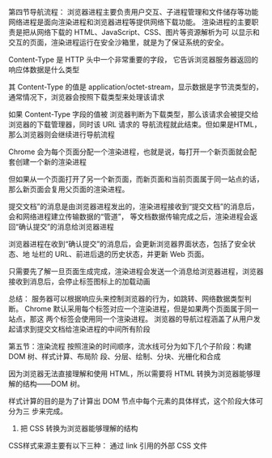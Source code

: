 

第四节导航流程：
   浏览器进程主要负责用户交互、子进程管理和文件储存等功能
   网络进程是面向渲染进程和浏览器进程等提供网络下载功能。
   渲染进程的主要职责是把从网络下载的 HTML、JavaScript、CSS、图片等资源解析为可
以显示和交互的页面，渲染进程运行在安全沙箱里，就是为了保证系统的安全。


Content-Type 是 HTTP 头中一个非常重要的字段， 它告诉浏览器服务器返回的响应体数据是什么类型

其 Content-Type 的值是 application/octet-stream，显示数据是字节流类型的，通常情况下，浏览器会按照下载类型来处理该请求

如果 Content-Type 字段的值被
浏览器判断为下载类型，那么该请求会被提交给浏览器的下载管理器，同时该 URL 请求的
导航流程就此结束。但如果是HTML，那么浏览器则会继续进行导航流程

Chrome 会为每个页面分配一个渲染进程，也就是说，每打开一个新页面就会配套创建一个新的渲染进程

但如果从一个页面打开了另一个新页面，而新页面和当前页面属于同一站点的话，那么新页面会复用父页面的渲染进程。


提交文档”的消息是由浏览器进程发出的，渲染进程接收到“提交文档”的消息后，会和网络进程建立传输数据的“管道”，
等文档数据传输完成之后，渲染进程会返回“确认提交”的消息给浏览器进程

浏览器进程在收到“确认提交”的消息后，会更新浏览器界面状态，包括了安全状态、地
址栏的 URL、前进后退的历史状态，并更新 Web 页面。

只需要先了解一旦页面生成完成，渲染进程会发送一个消息给浏览器进程，浏览器接收到消息后，会停止标签图标上的加载动画

总结：
服务器可以根据响应头来控制浏览器的行为，如跳转、网络数据类型判断。
Chrome 默认采用每个标签对应一个渲染进程，但是如果两个页面属于同一站点，那这
两个标签会使用同一个渲染进程。
浏览器的导航过程涵盖了从用户发起请求到提交文档给渲染进程的中间所有阶段



第五节：渲染流程
按照渲染的时间顺序，流水线可分为如下几个子阶段：构建 DOM 树、样式计算、布局阶
段、分层、绘制、分块、光栅化和合成

因为浏览器无法直接理解和使用 HTML，所以需要将
HTML 转换为浏览器能够理解的结构——DOM 树。

样式计算的目的是为了计算出 DOM 节点中每个元素的具体样式，这个阶段大体可分为三
步来完成。
1. 把 CSS 转换为浏览器能够理解的结构

CSS样式来源主要有以下三种：
通过 link 引用的外部 CSS 文件
<style>标记内的 CSS
元素的 style 属性内嵌的 CSS

和 HTML 文件一样，浏览器也是无法直接理解这些纯文本的 CSS 样式，所以当渲染引擎接
收到 CSS 文本时，会执行一个转换操作，将 CSS 文本转换为浏览器可以理解的结构——
styleSheets

渲染引擎会把获取到的CSS 文本全部转换为 styleSheets 结构中的数据，并且该结构同时具备了查询和修改功
能。

接下来就要对其进行属性值的标准化操作。

需要将所有值转换为渲染引擎容易理解的、标准化的计算值，这个过
程就是属性值标准化。例如：2em 被解析成了 32px，red 被解析成了 rgb(255,0,0)，bold 被解析成
了 700

接下来就需要计算 DOM 树中每个节点的样式属性，这就涉及到 CSS 的继承规则和层叠规则了

CSS 继承就是每个 DOM 节点都包含有父节点的样式

这里需要特别提下 UserAgent 样式，
它是浏览器提供的一组默认样式，如果你不提供任何样式，默认使用的就是 UserAgent
样式。

层叠是 CSS 的一个基本特征，它是一个定义了
如何合并来自多个源的属性值的算法。它在 CSS 处于核心地位，CSS 的全称“层叠样式
表”正是强调了这一点


样式计算阶段的目的是为了计算出 DOM 节点中每个元素的具体样式，在计算过程
中需要遵守 CSS 的继承和层叠两个规则。

这个阶段最终输出的内容是每个 DOM 节点的样式，并被保存在 ComputedStyle 的结构内


布局阶段：
现在，我们有 DOM 树和 DOM 树中元素的样式，但这还不足以显示页面，因为我们还不
知道 DOM 元素的几何位置信息。那么接下来就需要计算出 DOM 树中可见元素的几何位
置，我们把这个计算过程叫做布局

Chrome 在布局阶段需要完成两个任务：创建布局树和布局计算

你可能注意到了 DOM 树还含有很多不可见的元素，比如 head 标签，还有使用了
display:none 属性的元素。所以在显示之前，我们还要额外地构建一棵只包含可见元素布
局树。

遍历 DOM 树中的所有可见节点，并把这些节点加到布局中；

在执行布局操作的时候，会把布局运算的结果重新写回布局树中，所以布局树既是输入内容
也是输出内容

   
总结：
浏览器不能直接理解 HTML 数据，所以第一步需要将其转换为浏览器能够理解的 DOM
树结构；
生成 DOM 树后，还需要根据 CSS 样式表，来计算出 DOM 树所有节点的样式；
最后计算 DOM 元素的布局信息，使其都保存在布局树中。



第六节 渲染流程：

 我们介绍了渲染流水线中的DOM 生成、样式计算和布局三个阶段。


分层：

因为页面中有很多复杂的效果，如一些复杂的 3D 变换、页面滚动，或者使用 z-indexing
做 z 轴排序等，为了更加方便地实现这些效果，渲染引擎还需要为特定的节点生成专用的
图层，并生成一棵对应的图层树（LayerTree）。

浏览器的页面实际上被分成了很多图层，这些图层叠加后合成了最终的页面

并不是布局树的每个节点都包含一个图层，如果一个节点没有对应的层，那么
这个节点就从属于父节点的图层。如上图中的 span 标签没有专属图层，那么它们就从属于
它们的父节点图层。但不管怎样，最终每一个节点都会直接或者间接地从属于一个层。


那么需要满足什么条件，渲染引擎才会为特定的节点创建新的层呢？通常满足下面两点中任
意一点的元素就可以被提升为单独的一个图层
1、第一点，拥有层叠上下文属性的元素会被提升为单独的一层
2、第二点，需要剪裁（clip）的地方也会被创建为图层。（文字超出容器大小会产生剪裁，滚动条也会被处理为单独的图层）
所以说，元素有了层叠上下文的属性或者需要被剪裁，满足这任意一点，就会被提升成为单
独一层。


图层绘制

在完成图层树的构建之后，渲染引擎会对图层树中的每个图层进行绘制，那么接下来我们看
看渲染引擎是怎么实现图层绘制的？

渲染引擎实现图层的绘制与之类似，会把一个图层的绘制拆分成很多小的绘制指令，然后再
把这些指令按照顺序组成一个待绘制列表。通常一个简单的元素需要多个绘制指令来完成绘制。

所以在图层绘制阶段，输出的内容就是这些待绘制指令列表。


栅格化操作：
绘制列表只是用来记录绘制顺序和绘制指令的列表，而实际上绘制操作是由渲染引擎中的合
成线程来完成的。
当图层的绘制列表准备好之后，主线程会把该绘制列表提交（commit）给合
成线程

有些情况下，有的图层可以很大，比如有的页面你使用滚动条要滚动好久才能滚动到底
部，但是通过视口，用户只能看到页面的很小一部分，所以在这种情况下，要绘制出所有图
层内容的话，就会产生太大的开销，而且也没有必要。

基于这个原因，合成线程会将图层划分为图块（tile），这些图块的大小通常是 256x256
或者 512x512

合成线程会按照视口附近的图块来优先生成位图，实际生成位图的操作是由栅格化来执
行的。所谓栅格化，是指将图块转换为位图。而图块是栅格化执行的最小单位。渲染进程维
护了一个栅格化的线程池

所有的图块栅格化都是在线程池内执行的

通常，栅格化过程都会使用 GPU 来加速生成，使用 GPU 生成位图的过程叫快速栅格化，
或者 GPU 栅格化，生成的位图被保存在 GPU 内存中

渲染进程把生成图块的指令发送给 GPU，然后在 GPU 中执行生成图块
的位图，并保存在 GPU 的内存中


合成与显示：
一旦所有图块都被光栅化，合成线程就会生成一个绘制图块的命令——“DrawQuad”，
然后将该命令提交给浏览器进程。

浏览器进程里面有一个叫 viz 的组件，用来接收合成线程发过来的 DrawQuad 命令，然后
根据 DrawQuad 命令，将其页面内容绘制到内存中，最后再将内存显示在屏幕上

经过浏览器
就会显示出漂亮的页面了。

重排：例如改变元素的宽度、高度等，那么浏览器会触发重新布局，解析之后的一系列子阶段，这个过程就叫
重排。无疑，重排需要更新完整的渲染流水线，所以开销也是最大的。

重绘：如果修改了元素的背景颜色，那么布局阶段将不会被执行，因为并没有引
起几何位置的变换，所以就直接进入了绘制阶段，然后执行之后的一系列子阶段，这个过程
就叫重绘。相较于重排操作，重绘省去了布局和分层阶段，所以执行效率会比重排操作要高
一些。

合成：我们使用了 CSS 的 transform 来实现动画效果，这可以避开重排和重绘阶段，
直接在非主线程上执行合成动画操作。这样的效率是最高的，因为是在非主线程上合成，并
没有占用主线程的资源，另外也避开了布局和绘制两个子阶段，所以相对于重绘和重排，合
成能大大提升绘制效率


第七节 变量提升

所谓的变量提升，是指在 JavaScript代码执行过程中，代码执行过程中， JavaScript引擎把变量的声明部分引擎把变量的声明部分
和函数的声明部分提升到代码开头的和函数的声明部分提升到代码开头的 ““行为””。变量被提升后，会给变量设置默认值，这个。变量被提升后，会给变量设置默认值，这个
默认值就是我们熟悉的默认值undefined。

输入一段代码，经过编译后，会生成两部分内容：执行上下文（执行上下文（ Execution
context）） 和 可执行代码 

执行上下文是 JavaScript执行一段代码时的运行环境 ，比如调用一个函数，就会进入这个函
数的执行上下文，确定该函数在执行期间用到的诸如this、变量、对象以及函数等。


由于这行是经过var声明的，因此JavaScript引擎将在环境对象中创建一个名为
myname的属性，并使用undefined对其初始化；

JavaScript引擎发现了一个通过function定义的函数，所以它将函数定义存储到堆
(HEAP）中，并在环境对象中创建一个showName的属性，然后将该属性值指向堆中函数的
位置

这样就生成了变量环境对象。接下来JavaScript引擎会把声明以外的代码编译为字节码



第八节 调用栈
在上篇文章中，我们讲到了，当一段代码被执行时，JavaScript引擎先会对其进行编译，并创建
执行上下文。但是并没有明确说明到底什么样的代码才算符合规范。
那么接下来我们就来明确下，哪些情况下代码才算是“一段”代码，才会在执行之前就进行编译并
创建执行上下文。一般说来，有这么三种情况：
1. 当JavaScript执行全局代码的时候，会编译全局代码并创建全局执行上下文，而且在整个页
面的生存周期内，全局执行上下文只有一份

2. 当调用一个函数的时候，函数体内的代码会被编译，并创建函数执行上下文，一般情况下，
函数执行结束之后，创建的函数执行上下文会被销毁。

3. 当使用eval函数的时候，eval的代码也会被编译，并创建执行上下文。

你应该知道JavaScript中有很多函数，经常会出现在一个函数中调用另外一个函数的情况，调用栈就是用来管理函数调用关系的调用栈就是用来管理函数调用关系的
一种数据结构一种数据结构 。

当你执行一个函数时，javascript引擎检测到函数调用，会从变量环境从找到该函数的代码，然后编译形成该函数的执行上下文。

就这样，我们有了两个执行上下文，分别是全局的执行上下文和函数执行上下文

JavaScript引擎正是利用栈的这种结构来管理执行上下文的。在执行上下文创建好
后，JavaScript引擎会将执行上下文压入栈中，通常把这种用来管理执行上下文的栈称为执行上执行上
下文栈，又称调用栈 。

调用栈是 JavaScriptJavaScript引擎追踪函数执行的一个机制引擎追踪函数执行的一个机制 ，当一次有多个
函数被调用时，通过调用栈就能够追踪到哪个函数正在被执行以及各函数之间的调用关系。

在函数执行时会创建执行上下文，然后压入调用栈中。

console.trace()方法可以用来追踪函数的调用路径。

调用栈是有大小的调用栈是有大小的 ，当入栈的执行上下文超过一定数目，JavaScript引擎就会报
错，我们把这种错误叫做栈溢出栈溢出 。



第九节 块级作用域
作用域是指在程序中定义变量的区域，该位置决定了变量的生命周期。通俗地理解，作用
域就是变量与函数的可访问范围，即作用域控制着变量和函数的可见性和生命周期。


在ES6之前，ES的作用域只有两种：全局作用域和函数作用域。

全局作用域 中的对象在代码中的任何地方都能访问，其生命周期伴随着页面的生命周期。
函数作用域 就是在函数内部定义的变量或者函数，并且定义的变量或者函数只能在函数内部
被访问。函数执行结束之后，函数内部定义的变量会被销毁。

如果一种语言支持块级作用域，那么其代码块内部定义的变量在代码块外部是访问不
到的，并且等该代码块中的代码执行完成之后，代码块中定义的变量会被销毁


var 定义的for循环变量能在循环体外访问到也是由于变量提升导致的


函数内部通过var声明的变量，在编译阶段全都被存放到变量环境 里面了。
通过let声明的变量，在编译阶段会被存放到词法环境（Lexical Environment）） 中。

从图中可以看出，当进入函数的作用域块时，作用域块中通过let声明的变量，会被存放在词法环
境的一个单独的区域中，这个区域中的变量并不影响作用域块外面的变量，比如在作用域外面声
明了变量b，在该作用域块内部也声明了变量b，当执行到作用域内部时，它们都是独立的存
在。

在词法环境内部，维护了一个小型栈结构，栈底是函数最外层的变量，进入一个作用域块
后，就会把该作用域块内部的变量压到栈顶；当作用域执行完成之后，该作用域的信息就会从栈
顶弹出，这就是词法环境的结构，需要注意下，我这里所讲的变量是指通过let或者const声明的
变量。


再接下来，当执行到作用域块中的console.log(a)这行代码时，就需要在词法环境和变量环境中
查找变量a的值了，具体查找方式是：沿着词法环境的栈顶向下查询，如果在词法环境中的某个
块中查找到了，就直接返回给JavaScript引擎，如果没有查找到，那么继续在变量环境中查找


块级作用域就是通过词法环境
的栈结构来实现的，而变量提升是通过变量环境来实现，通过这两者的结合，JavaScript引擎也
就同时支持了变量提升和块级作用域了。

与变量提升不同，变量提升是在编译阶段完成的，而块级作用域是在代码执行阶段压入词法环境的栈里的。


第十节：作用域链与闭包

词法作用域就是指作用域是由代码中函数声明的位置来决定的，所以词法作用域是静态的作用域，通过它就
能够预测代码在执行过程中如何查找标识符。能够预测代码在执行过程中如何查找变量

其实在每个执行上下文的变量环境中，都包含了一个外部引用，用来指向外部的执行上下文，我们把这个外
部引用称为outerouter。
当一段代码使用了一个变量时，JavaScript引擎首先会在“当前的执行上下文”中查找该变量，
比如上面那段代码在查找myName变量时，如果在当前的变量环境中没有查找到，那么JavaScript引擎会继
续在outer所指向的执行上下文中查找。

词法作用域是代码阶段就决定好的，和函
数是怎么调用的没有关系数是怎么调用的没有关系。



在JavaScript中，根据词法作用域的规则，内部函数
总是可以访问其外部函数中声明的变量，当通过调用一个外部函数返回一个内部函数后，即使该外部函数已
经执行结束了，但是内部函数引用外部函数的变量依然保存在内存中，我们就把这些变量的集合称为闭包。
比如外部函数是foo，那么这些变量的集合就称为foo函数的闭包比如外部函数是foo，那么这些变量的集合就称为foo函数的闭包。
无论在哪里调用了setName和getName方法，它们都会背着这个foo函数的专属背包。


闭包的回收：
如果引用闭包的函数是一个全局变量，那么闭包会一直存在直到⻚面关闭；但如果这个闭包以后不再
使用的话，就会造成内存泄漏

如果引用闭包的函数是个局部变量，等函数销毁后，在下次JavaScript引擎执行垃圾回收时，判断闭包这块
内容如果已经不再被使用了，那么JavaScript引擎的垃圾回收器就会回收这块内存

所以在使用闭包的时候，你要尽量注意一个原则：如果该闭包会一直使用，那么它可以作为全局变量而存但如果使用频率不高，而且占用内存又比较大的话，那就尽量让它成为一个局部变量



第十四节 编译器和解释器

编译型语言在程序执行之前，需要经过编译器的编译过程，并且编译之后会直接保留机器能读懂的二进制文件，这样每次运行程序时，都可以直接运行该二进制文件，而不需要再次重新编译了件

而由解释型语言编写的程序，在每次运行时都需要通过解释器对程序进行动态解释和执行

Babel的工作原理就是先将ES6源码转换为AST，然后再将ES6语法的AST
转换为ES5语法的AST，最后利用ES5的AST生成JavaScript源代码。


生成AST需要经过两个阶段：
1、第一阶段是分词（tokenize），又称为词法分析
2、第二阶段是解析（parse），又称为语法分析

有了AST后，那接下来V8就会生成该段代码的执行上下文

有了AST和执行上下文后，那接下来的第二步，解释器Ignition就登场了，它会根据AST生成字节码，并解释执行字节码。

字节码就是介于AST和机器码之间的一种代码。但是与特定类型的机器码无关，字节码需要通过解释器将其转换为机器码后才能执行

如果有一段第一次执行的字节码，解释器Ignition会逐条解释执行。在执行字节码的过程中，如果发现有热点代码（HotSpot），比如一段代码被重复执行多次，这种就称为热点代码，那么后台的编译器TurboFan就会把该段热点的字节码编译为高效的机器码，然后当再次执行这段被优化的代码时，只需要执行编译后的机器码就可以了，这样就大大提升了代码的执行效率


字节码配合解释器和编译器是最近一段时间很火的技术，比如Java和Python的虚拟机也都是基于这种技术实现的，我们把这种技术称为即时编译（JIT）

具体到V8，就是指解释器Ignition在解释执行字节码
的同时，收集代码信息，当它发现某一部分代码变热了之后，TurboFan编译器便闪亮登场，把热点的字节码转换为机器码，并把转换后的机器码保存起来，以备下次使用


第十五节 消息队列和事件循环
要想在线程运行过程中，能接收并执行新的任务，就需要采用事件循环机制

消息队列中的任务类型：
如输入事件（鼠标滚动、点击、移动）、微任务、文件读写、WebSocket、JavaScript定时器等等。
除此之外，消息队列中还包含了很多与⻚面相关的事件，如JavaScript执行、解析DOM、样式计算、布局计算、CSS动画等。

当⻚面主线程执行完成之后，又该如何保证⻚面主线程能够安全退出呢？Chrome是这样解决的，确定要退出当前⻚面时，⻚面主线程会设置一个退出标志的变量，在每次执行完一个任务时，判断是否有设置退出标志。

通常我们把消息队列中的任务称为宏任务宏任务，每个宏任务中都包含了一个微任务队列微任务队列，在执行宏任务的过程中，如果DOM有变化，那么就会将该变化添加到微任务列表中，这样就不会影响到宏任务的继续执行，因此也就解决了执行效率的问题。


第十六节：WebAPI setTimeout的实现

我们知道渲染进程中所有运行在主线程上的任务都需要先添加到消息队列，然后事件循环系统再按照顺序执行消息队列中的任务。下面我们来看看那些典型的事件：
1.当接收到HTML文档数据，渲染引擎就会将“解析DOM”事件添加到消息队列中，
2.当用戶改变了Web⻚面的窗口大小，渲染引擎就会将“重新布局”的事件添加到消息队列中。
3.当触发了JavaScript引擎垃圾回收机制，渲染引擎会将“垃圾回收”任务添加到消息队列中。
4.同样，如果要执行一段异步JavaScript代码，也是需要将执行任务添加到消息队列中。


在Chrome中除了正常使用的消息队列之外，还有另外一个消息队列，这个队列中维护了需要延迟执行的任务列表，包括了定时器和Chromium内部一些需要延迟执行的任务。所以当通过JavaScript创建一个定时器时，渲染进程会将该定时器的回调任务添加到延迟队列中


设置一个定时器，JavaScript引擎会返回一个定时器的ID。那通常情况下，当一个定时器的任务还没有被执行的时候，也是可以取消的，具体方法是调用clearTimeout函数，并传入需要取消的定时器的ID。

使用setTimeout的一些注意事项:
1.如果当前任务执行时间过久，会影延迟到期定时器任务的执行
2.如果setTimeout存在嵌套调用，那么系统会设置最短时间间隔为4毫秒
在Chrome中，定时器被嵌套调用5次以上，系统会判断该函数方法被阻塞了，如果定时器的调用时间间隔小于4毫秒，那么浏览器会将每次调用的时间间隔设置为4毫秒

3.未激活的⻚面，setTimeout执行最小间隔是1000毫秒,未激活的⻚面，setTimeout执行最小间隔是1000毫秒


4.Chrome、Safari、Firefox都是以32个bit来存储延时值的，32bit最大只能存放的数字是2147483647毫秒，这就意味着，如果setTimeout设置的延迟值大于2147483647毫秒（大约24.8天）时就会溢出，这导致定时器会被立即执行

5.使用setTimeout设置的回调函数中的this不符合直觉,如果被setTimeout推迟执行的回调函数是某个对象的方法，那么该方法中的this关键字将指向全局环境，而不是定义时所在的那个对象


总结：
1、首先，为了支持定时器的实现，浏览器增加了延时队列。
2、其次，由于消息队列排队和一些系统级别的限制，通过setTimeout设置的回调任务并非总是可以实时地被执行，这样就不能满足一些实时性要求较高的需求了。

由于使用setTimeout设置的回调
任务实时性并不是太好，所以很多场景并不适合使用setTimeout。比如你要使用JavaScript来实现动画效果，函数requestAnimationFrame就是个很好的选择。



第十七节 webApi XmlHttpRequest的实现


XmlHttpRequest的请求流程：
1.创建XMLHttpRequest对象
2.为xhr对象注册回调函数
  XMLHttpRequest的回调函数主要有下面几种：
  ontimeout，用来监控超时请求，如果后台请求超时了，该函数会被调用；
  onerror，用来监控出错信息，如果后台请求出错了，该函数会被调用；
  onreadystatechange，用来监控后台请求过程中的状态，比如可以监控到HTTP头加载完成的消息、HTTP响应体消息以及数据加载完成的消息等。
3.配置基础的请求信息
   注册好回调事件之后，接下来就需要配置基础的请求信息了，首先要通过open接口配置一些基础的请求信息，包括请求的地址、请求方法（是get还是post）和请求方式（同步还是异步请求）
   然后通过xhr内部属性类配置一些其他可选的请求信息，你可以参考文中示例代码，我们通过xhr.timeout= 3000来配置超时时间，也就是说如果请求超过3000毫秒还没有响应，那么这次请求就被判断为失败了。
   我们还可以通过xhr.responseType = "text"来配置服务器返回的格式，将服务器返回的数据自动转换为自己想要的格式，如果将responseType的值设置为json，那么系统会自动将服务器返回的数据转换为JavaScript对象格式
   其他格式如：document 返回一个DOM对象，blob 返回包含二进制数据的Blob对象，arraybuffer 返回包含二进制数据的ArrayBuffer对象等
4.发送请求
   渲染进程会将请求发送给网络进程，然后网络进程负责资源的下载，等网络进程接收到数据之后，就会利用IPC来通知渲染进程；渲染进程接收到消息之后，会将xhr的回调函数封装成任务并添加到消息队列中，等主线程循环系统执行到该任务的时候，就会根据相关的状态来调用对应的回调函数。
    如果网络请求出错了，就会执行xhr.onerror；
    如果超时了，就会执行xhr.ontimeout；
    如果是正常的数据接收，就会执行onreadystatechange来反馈相应的状态。

  安全问题：
  1、跨域问题，（域名，端口，协议三者其中有一个不同就好引起跨域）
  2、HTTPS混合内容问题，如果页面是HTTPS协议的，那么页面中加载的HTTP资源，浏览器会阻止其加载。
 
 对比上一篇文章，setTimeout是直接将延迟任务添加到延迟队列中，XMLHttpRequest发起请求，是由浏览器的其他进程或者线程去执行，然后再将执行结果利用IPC的方式通知渲染进程，之后渲染进程再将对应的消息添加到消息队列中。如果你搞懂了setTimeout和XMLHttpRequest的工作机制后，再来理解其他WebAPI就会轻松很多了，因为大部分WebAPI的工作逻辑都是类似的。



 第十九节 使用Promise

1、Promise实现了回调函数的延时绑定：

//模拟Promise实现
function Bromise(executor) {
var onResolve_ = null
var onReject_ = null
//模拟实现resolve和then，暂不支持rejcet
this.then = function (onResolve, onReject) {
onResolve_ = onResolve
};
function resolve(value) {
//setTimeout(()=>{
onResolve_(value)
// },0)
}
executor(resolve, null);
}


第二十节 async和await

1、async函数返回一个Promise对象，可以使用then方法添加回调函数。当函数执行的时候，一旦遇到await就会先返回，等到触发的异步操作完成，再接着执行函数体内后面的语句。

2、支持try/catch来捕获异常


生成器vs 协程

生成器函数是一个带星号函数，而且是可以暂停执行和恢复执行的

1.在生成器函数内部执行一段代码，如果遇到yield关键字，那么JavaScript引擎将返回关键字后面的内容
给外部，并暂停该函数的执行。
2.外部函数可以通过next方法恢复函数的执行。

协程是一种比线程更加轻量级的存在协程是一种比线程更加轻量级的存在。你可以
把协程看成是跑在线程上的任务，一个线程上可以存在多个协程，但是在线程上同时只能执行一个协程

如果从A协程启动B协程，我们就把A协程称为B协程的父协程

正如一个进程可以拥有多个线程一样，一个线程也可以拥有多个协程。最重要的是，协程不是被操作系统内
核所管理，而完全是由程序所控制（也就是在用戶态执行）。这样带来的好处就是性能得到了很大的提升，
不会像线程切换那样消耗资源


创建协程之后不会立刻执行协程中的代码，而是需要等父协程调用next方法后，才会执行协程中的代码。
协程中的代码执行到yield关键字时，会暂停当前协程的执行，并将yield后面的内容返回给父协程。父协程收到子协程的返回值后，可以再次调用子协程的next方法来恢复子协程的执行。

协程的执行顺序如下：
1.创建协程，此时协程处于挂起状态。
2.父协程调用子协程的next方法，此时子协程开始执行。
3.子协程执行到yield关键字时，暂停执行，并将yield后面的内容返回给父协程。


async是一个通过异步执行异步执行并隐式返回Promise隐式返回Promise作为结果的函数。

await 会创建一个 Promise，这个 Promise 的状态取决于 await 后的表达式，并且将这个Promise返回给父协程，父协程会把这个Promise的回调函数添加到微任务队列中（new Promise((resolved,rejected)=>resolved(100)),Promise对象的参数函数），然后父协程会继续执行后面的代码。到从微任务队列中取出该任务，然后将返回值（100）返回给await中的子协程，子协程继续执行。


Promise的编程模型依然充斥着大量的then方法，虽然解决了回调地狱的问题，但是在语义方面依然存在缺
陷，代码中充斥着大量的then函数，这就是async/await出现的原因。
使用async/await可以实现用同步代码的⻛格来编写异步代码，这是因为async/await的基础技术使用了生成
器和Promise，生成器是协程的实现，利用生成器能实现生成器函数的暂停和恢复。
另外，V8引擎还为async/await做了大量的语法层面包装，所以了解隐藏在背后的代码有助于加深你对
async/await的理解。
async/await无疑是异步编程领域非常大的一个革新，也是未来的一个主流的编程⻛格。其实，除了
JavaScript，Python、Dart、C#等语言也都引入了async/await，使用它不仅能让代码更加整洁美观，而且
还能确保该函数始终都能返回Promise。



分析这段代码的执行过程：
async function foo() {
console.log('foo')
}
async function bar() {
console.log('bar start')
await foo()
console.log('bar end')
}
console.log('script start')
setTimeout(function () {
console.log('setTimeout')
}, 0)
bar();
new Promise(function (resolve) {
console.log('promise executor')
resolve();
}).then(function () {
console.log('promise then')
})
console.log('script end')

正确步骤：
1.首先在主协程中初始化异步函数foo和bar，碰到console.log打印script start；
2.解析到setTimeout，初始化一个Timer，创建一个新的task
3.执行bar函数，将控制权交给协程，输出bar start，碰到await，执行foo，输出foo，创建一个Promise
返回给主协程
4.将返回的promise添加到微任务队列，向下执行new Promise，输出promise executor，返回resolve
添加到微任务队列
5.输出script end
6.当前task结束之前检查微任务队列，执行第一个微任务，将控制器交给协程输出bar end
7.执行第二个微任务输出promise then
8.当前任务执行完毕进入下一个任务，输出setTimeout


第22节 DOM树 JavaScript是如何影响DOM构建的

从网络传给渲染引擎的HTML文件字节流是无法直接被渲染引擎理解的，所以要将其转化为渲染引擎能够理
解的内部结构，这个结构就是DOM。DOM提供了对HTML文档结构化的表述。

DOM有三个层面的作用：
1、从⻚面的视⻆来看，DOM是生成⻚面的基础数据结构
2、从JavaScript脚本视⻆来看，DOM提供给JavaScript脚本操作的接口，通过这套接口，JavaScript可以对
DOM结构进行访问，从而改变文档的结构、样式和内容。（JS的接口）
3、从安全视⻆来看，DOM是一道安全防护线，一些不安全的内容在DOM解析阶段就被拒之⻔外了


DOM树怎么生成

1、在渲染引擎内部，有一个叫HTML解析器（HTMLParser）HTML解析器（HTMLParser）的模块，它的职责就是负责将HTML字节流转换
为DOM结构


HTML解析器是等整个HTML解析器是等整个HTML文档加载完成之后开始解析的，还是随着HTML文档边加载边解析的？
答：HTML解析器并不是等整个文档加载完成之后再解析的，而是网络进程加载了多少数网络进程加载了多少数
据，HTML解析器便解析多少数据



详细流程：
网络进程接收到响应头之后，会根据请求头中的content-type字段来判断文件的
类型，比如content-type的值是“text/html”，那么浏览器就会判断这是一个HTML类型的文件，然后为该
请求选择或者创建一个渲染进程。渲染进程准备好之后，网络进程和渲染进程之间会建立一个共享数据的管道，网络进程接收到数据后就往这个管道里面放，而渲染进程则从管道的另外一端不断地读取数据，并同时将读取的数据“喂”给HTML解析器。你可以把这个管道想象成一个“水管”，网络进程接收到的字节流像
水一样倒进这个“水管”，而“水管”的另外一端是渲染进程的HTML解析器，它会动态接收字节流，并将其解析为DOM。



转换DOM的三个阶段：
第一个阶段，通过分词器将字节流转换为Token。
第二个和第三个阶段是同步进行的，需要将Token解析为DOM节点，并将DOM节点添加到DOM
树中


如果解析html代码过程中遇到了script标签，渲染引擎会暂停DOM的解析，要先下载这段JavaScript代码，因为
JavaScript文件的下载过程会阻塞DOM解析，而通常下载又是非常耗时的，会受到网络环境、JavaScript
文件大小等因素的影响。

不过Chrome浏览器做了很多优化，其中一个主要的优化是预解析操作预解析操作。当渲染引擎收到字节流之后，会开
启一个预解析线程，用来分析HTML文件中包含的JavaScript、CSS等相关文件，解析到相关文件之后，预
解析线程会提前下载这些文件。

如果script标签中的代码有设置css样式，那么需要等外部的css文件加载完毕，并且生成CSSOM之后，才能执
行JavaScript代码，因为JavaScript代码可能会去修改CSSOM。

而JavaScript引擎在解析JavaScript之前，是不知道JavaScript是否操纵了CSSOM的，所以渲染引擎在遇到
JavaScript脚本时，不管该脚本是否操纵了CSSOM，都会执行CSS文件下载，解析操作，再执行JavaScript
脚本。

使用async标志的脚本文件一旦加载完成，会立即执行；而使用了defer标记的脚本文件，需要等到DOMContentLoaded事件之前执行


第23节 CSS如何影响首次加载时的白屏时间


1、浏览器进程通过网络进程请求html文档开始，到渲染进程开始接受到html数据流时，这中间的过程，渲染进程处于空闲状态。
2、当渲染进程接收HTML文件字节流时，会先开启一个预解析线程预解析线程，如果遇到JavaScript文件或者CSS文件，那么预解析线程会提前下载这些数据。对于上面的代码，预解析线程会解析出来一个外部的theme.css文件，并发起theme.css的下载。这里也有一个空闲时间需要你注意一下，就是在DOM构建结束之后、theme.css文件还未下载完成的这段时间内，渲染流水线无事可做，因为下一步是合成布局树，而合成布局树需要CSSOM和DOM，所以这里需要等待CSS加载结束并解析成CSSOM


那渲染流水线为什么需要CSSOM呢？
第一个是提供给JavaScript操作样式表的能力
第二个是为布局树的合成提供基础的样式信息的能力


过在解析DOM的过程中，如果遇到了JavaScript脚本，那么需要先暂停DOM解析去执行JavaScript，因为
JavaScript有可能会修改当前状态下的DOM。


从发起URL请求开始，到首次显示⻚面的内容，在视觉上经历的三个阶段:
第一个阶段，等请求发出去之后，到提交数据阶段，这时⻚面展示出来的还是之前⻚面的内容。
第二个阶段， 提交数据之后，渲染进程会创建一个空白页面，我们通常把这段时间称为解析白屏，并等待CSS文件和javascript文件加载完成，生成CSSOM和DOM,然后合成布局树，最后还要经过一系列的步骤准备首次渲染。
第三个阶段，等首次渲染完成之后，就开始进入完整⻚面的生成阶段了，然后⻚面会一点点被绘制出来

针对第二阶段产生的白屏时间有以下优化策略：
 1、通过内联JavaScript、内联CSS来移除这两种类型的文件下载，这样获取到HTML文件之后就可以直接开
始渲染流程了。
 2、但并不是所有的场合都适合内联，那么还可以尽量减少文件大小，比如通过webpack等工具移除一些不
必要的注释，并压缩JavaScript文件
 3、还可以将一些不需要在解析HTML阶段使用的JavaScript标记上sync或者defer。
 4、对于大的CSS文件，可以通过媒体查询属性，将其拆分为多个不同用途的CSS文件，这样只有在特定的场
景下才会加载特定的CSS文件。


今天留给你的思考题是：当你横屏方向拿着一个手机时，打开一个⻚面，观察下面几种资源的加载方式，你
认为哪几种会阻塞⻚面渲染？为什么？
1:<script src="foo.js" type="text/javascript"></script>
2:<script defer src="foo.js" type="text/javascript"></script>
3:<script sync src="foo.js" type="text/javascript"></script>
4:<link rel="stylesheet" type="text/css" href="foo.css" />
5:<link rel="stylesheet" type="text/css" href="foo.css" media="screen"/>
6:<link rel="stylesheet" type="text/css" href="foo.css" media="print" />
7:<link rel="stylesheet" type="text/css" href="foo.css" media="orientation:landscape" />
8:<link rel="stylesheet" type="text/css" href="foo.css" media="orientation:portrait" />


第24节 分层和合成机制

显示器是如何显示图像的？
答：每个显示器都有固定的刷新频率，通常是60HZ，也就是每秒更新60张图片，更新的图片都来自于显卡中一
个叫前缓冲区前缓冲区的地方，显示器所做的任务很简单，就是每秒固定读取60次前缓冲区中的图像，并将读取的图
像显示到显示器上。

那么这里显卡做什么呢？
显卡的职责就是合成新的图像，并将图像保存到后缓冲区后缓冲区中，一旦显卡把合成的图像写到后缓冲区，系统就
会让后缓冲区和前缓冲区互换，这样就能保证显示器能读取到最新显卡合成的图像。通常情况下，显卡的更
新频率和显示器的刷新频率是一致的。但有时候，在一些复杂的场景中，显卡处理一张图片的速度会变慢，
这样就会造成视觉上的卡顿。

当你通过滚动条滚动⻚面，或者通过手势缩放⻚面时，屏幕上就会产生动画的效果。之所以你能感觉到有动
画的效果，是因为在滚动或者缩放操作时，渲染引擎会通过渲染流水线生成新的图片，并发送到显卡的后缓
冲区

大多数设备屏幕的更新频率是60次/秒，这也就意味着正常情况下要实现流畅的动画效果，渲染引擎需要每
秒更新60张图片到显卡的后缓冲区。
我们把渲染流水线生成的每一副图片称为一帧，把渲染流水线每秒更新了多少帧称为帧率，比如滚动过程中
1秒更新了60帧，那么帧率就是60Hz（或者60FPS）

分层和合成机制：要解决卡顿问题，就要解决每帧生成时间过久的问题。

关于其中任意一帧
的生成方式，有重排、重绘重排、重绘和合成合成三种方式。

这三种方式的渲染路径是不同的，通常渲染路径越⻓，生成图像花费的时间就越多通常渲染路径越⻓，生成图像花费的时间就越多。比如重排，它需要重新
根据CSSOM和DOM来计算布局树，这样生成一幅图片时，会让整个渲染流水线的每个阶段都执行一遍，如
果布局复杂的话，就很难保证渲染的效率了。而重绘重绘因为没有了重新布局的阶段，操作效率稍微高点，但是
依然需要重新计算绘制信息，并触发绘制操作之后的一系列操作。



如果涉及到一些可以使用合成线程来处理CSS特效或者动画的情况，就尽量使用will-change来提前
告诉渲染引擎，让它为该元素准备独立的层。但是凡事都有两面性，每当渲染引擎为一个元素准备一个独立
层的时候，它占用的内存也会大大增加，因为从层树开始，后续每个阶段都会多一个层结构，这些都需要额
外的内存，所以你需要恰当地使用will-change

相较于重排和重绘，合成操作的路径就显得非常短了，并不需要触发布局和绘制两个阶段，如果采用了
GPU，那么合成的效率会非常高。


通常⻚面的组成是非常复杂的，有的⻚面里要实现一些复杂的动画效果，比如点击菜单时弹出菜单的动画特
效，滚动鼠标滚轮时⻚面滚动的动画效果，当然还有一些炫酷的3D动画特效。如果没有采用分层机制，从
布局树直接生成目标图片的话，那么每次⻚面有很小的变化时，都会触发重排或者重绘机制，这种“牵一发
而动全身”的绘制策略会严重影响⻚面的渲染效率。


为了提升每帧的渲染效率，Chrome引入了分层和合成的机制。那该怎么来理解分层和合成机制呢？

你可以把一张网⻚想象成是由很多个图片叠加在一起的，每个图片就对应一个图层，Chrome合成器最终将
这些图层合成了用于显示⻚面的图片。如果你熟悉PhotoShop的话，就能很好地理解这个过程了，
PhotoShop中一个项目是由很多图层构成的，每个图层都可以是一张单独图片，可以设置透明度、边框阴
影，可以旋转或者设置图层的上下位置，将这些图层叠加在一起后，就能呈现出最终的图片了。


这个过程中，将素材分解为多个图层的操作就称为分层，最后将这些图层合并到一起的操作就称为合成。
所以，分层和合成通常是一起使用的

考虑到一个⻚面被划分为两个层，当进行到下一帧的渲染时，上面的一帧可能需要实现某些变换，如平移、
旋转、缩放、阴影或者Alpha渐变，这时候合成器只需要将两个层进行相应的变化操作就可以了，显卡处理
这些操作驾轻就熟，所以这个合成过程时间非常短。

理解了为什么要引入合成和分层机制，下面我们再来看看Chrome是怎么实现分层和合成机制的。


在Chrome的渲染流水线中，分层体现在生成布局树之后分层体现在生成布局树之后，渲染引擎会根据布局树的特点将其转换为层树
（Layer Tree），层树是渲染流水线后续流程的基础结构

层树中每一个节点都对应一个图层，下一个绘制阶段就依赖层树中的节点

绘制阶段其实并不是绘制成图片，而是将绘制指令组合成一个列表，光栅化操作的输入就是绘制指令列表，光栅化的是最终生成图片的步骤。

有了绘制列表之后，就需要进入光栅化阶段了，光栅化就是按照绘制列表中的指令生成图片。每一个图层都
对应一张图片，合成线程有了这些图片之后，会将这些图片合成为“一张”图片，并最终将生成的图片发送
到后缓冲区。这就是一个大致的分层、合成流程

需要重点关注的是，合成操作是在合成线程上完成的，这也就意味着在执行合成操作时，是不会影响到主线
程执行的程执行的


如果说分层是从宏观上提升了渲染效率，那么分块则是从微观层面提升了渲染效率

合成线程会将每个图层分割为大小固定的图块，然后优先绘制靠近视口的图块，这样就可以大大加速
⻚面的显示速度。

利用分层技术优化页面显示效率：
will-change属性,会将元素标记为“即将变化”，这样渲染引擎会将该元素单独生成一个图层，这些变换发生时，渲染引擎会通过合成线程直接去处理变换
没有涉及到主线程所有会提高渲染效率



第25节 如何系统的优化页面
⻚面有三个阶段：加载阶段、交互阶段和关闭阶段

1、加载阶段，是指从发出请求到渲染出完整⻚面的过程，影响到这个阶段的主要因素有网络和JavaScript脚本。
2、交互阶段，主要是从⻚面加载完成到用戶交互的整合过程，影响到这个阶段的主要因素是JavaScript脚本。
3、关闭阶段，主要是用戶发出关闭指令后⻚面所做的一些清理操作

总的优化原则就
是减少关键资源个数，降低关键资源大小，降低关键资源的RTT次数。


⻚面加载完成之后的交互阶段以及应该如何去优化


强制同步布局，是指JavaScript强制将计算样式和布局操作提前到当前的任务中



第26节 虚拟DOM ,虚拟DOM和实际DOM有何不同
 
 1、一次DOM添加操作会触发样式计算、布局、绘制、栅格化、合成等过程被称为重排，牵一发而动全身，另外，对于DOM的不当操作还有可能引发强制同步布局和布局抖动的问题，这些操作都会大大降低渲染效率。

 减少JavaScript对DOM的操作，这时候虚拟DOM就上场了。


 虚拟DOM到底要解决哪些事情：
 1、⻚面改变的内容应用到虚拟DOM上，而不是直接应用到DOM上
 2、变化被应用到虚拟DOM上时，虚拟DOM并不急着去渲染⻚面，而仅仅是调整虚拟DOM的内部状态，这样
操作虚拟DOM的代价就变得非常轻了。
3、在虚拟DOM收集到足够的改变时，再把这些变化一次性应用到真实的DOM上。


React虚拟DOM执行流程：
   创建阶段：首先依据JSX和基础数据创建出来虚拟DOM，它反映了真实的DOM树的结构。然后由虚拟
             DOM树创建出真实DOM树，真实的DOM树生成完后，再触发渲染流水线往屏幕输出⻚面。
   更新阶段：如果数据发生了改变，那么就需要根据新的数据创建一个新的虚拟DOM树；然后React比较两
            个树，找出变化的地方，并把变化的地方一次性更新到真实的DOM树上；最后渲染引擎更新渲染流水线，并生成新的⻚面。



第27节 渐进式网页应用(PWA) 

   所以我给PWA的定义就是：它是一套理念，渐进式增强Web的优势，并通过技术手段渐进式缩短和本地应用或者小程序的距离


   Web应用VS本地应用
     那相对于本地应用，Web⻚面到底缺少了什么？
     1、首先，Web应用缺少离线使用能力，在离线或者在弱网环境下基本上是无法使用的。而用戶需要的是沉浸式的体验，在离线或者弱网环境下能够流畅地使用是用戶对一个应用的基本要求。
     2、Web应用还缺少了消息推送的能力，因为作为一个App厂商，需要有将消息送达到应用的能力
     3、Web应用缺少一级入口，也就是将Web应用安装到桌面，在需要的时候直接从桌面打开Web应用，而不是每次都需要通过浏览器来打开。

针对以上Web缺陷，PWA提出了两种解决方案：通过引入Service Worker来试着解决离线存储和消息推送
的问题，通过引入manifest.json来解决一级入口的问题的问题。

什么是Service Worker?
    它的主要思想是在⻚面和网络之间增加在⻚面和网络之间增加一个拦截器，用来缓存和拦截请求。
    在没有安装Service Worker之前，WebApp都是直接通过网络模块来请求资源的。安装了Service Worker模块之后，WebApp请求资源时，会先通过Service Worker，让它判断是返回Service Worker缓存的资源还是重新去网络请求资源。一切的控制权都交由Service Worker来处理。

    现在我们知道Service Worker的主要功能就是拦截请求和缓存资源
    “让其运行在主线程之外”就是Service Worker来自Web Worker的一个核心思想，Service Worker需要在Web Worker的基础之上加上储存功能

    由于Service Worker还需要会为多个⻚面提供服务，所以还不能把Service Worker和单个⻚面绑定不能把Service Worker和单个⻚面绑定起来。在目前的Chrome架构中，Service Worker是运行在浏览器进程中的，因为浏览器进程生命周期是最⻓的，所以在浏览器的生命周期内，能够为所有的⻚面提供服务。

    消息推送也是基于Service Worker来实现的.因为消息推送时，浏览器⻚面也许并没有启动，这时就需要Service Worker来接收服务器推送的消息，并将消息通过一定方式展示给用戶。


第28节 WebComponent 

   组件化的含义：对内高内对内高内聚，对外低耦合聚，对外低耦合。对内各个元素彼此紧密结合、相互依赖，对外和其他组件的联系最少且接口简单。


   WebComponent给出了解决思路，它提供了对局部视图封装能力，可以让DOM、CSSOM和JavaScript运行
   在局部环境中，这样就使得局部的CSS和DOM不会影响到全局



   要使用WebComponent，通常要实现下面三个步骤：

     1、首先，使用template属性来创建模板，用DOM可以查找到模板的内容，但是模板元素是不会被渲染到⻚
        面上的，也就是说DOM树中的template节点不会出现在布局树中，所以我们可以使用template来自定义一些基础的元素结构，这些基础的元素结构是可以被重复使用的。一般模板定义好之后，我们还需要在模板的内部定义样式信息。

      2、其次，我们需要创建一个GeekBang的类。
          1.查找模板内容；
          2.创建影子DOM；
          3.再将模版添加到影子DOM上
          影子DOM的作用是将模板中的内容与全局DOM和CSS进行隔离，这样我们就可以实现元素和样式的私有化了。可以把影子DOM看成是一个作用域，其内部的样式和元素是不会影响到全局的样式和元素的，而在全局环境下，要访问影子DOM内部的样式或者元素也是需要通过约定好的接口的。
     在创建好封装影子DOM的类之后，我们就可以使用customElements.define来自定义元素了
     最后，就很简单了，可以像正常使用HTML元素一样使用该元素，如上述代码中的<geek-bang></geek-
bang>。

   流程总结：
   1.创建template标签，把样式,HTML结果，和Script脚本作为template的内容。
   2.创建自定义类，extends HTMLElement ， 实现构造函数，
   3.获取template标签中的内容， 通过dom元素的content属性获取
   4.创建影子DOM , 调用this.attachShadow传入一个{mode:'open'}的对象
   5.将模版添加到影子DOM上 ,返回的影子DOM对象  shadowDOM.appendChild(content.cloneNode(true))
   6.创建自定义标签，customElements.define(),传入自定义的标签名，和自定义的类


   影子DOM可以隔离CSS和DOM，不过需要注意一点，影子DOM的JavaScript脚本是不会被隔离的，比
   如在影子DOM定义的JavaScript函数依然可以被外部访问。

  影子DOM的作用：
  1.影子DOM中的元素对于整个网⻚是不可⻅的；
  2.影子DOM的CSS不会影响到整个网⻚的CSSOM，影子DOM内部的CSS只对内部的元素起作用。

第29节 HTTP性能优化
    HTTP/0.9  只能传输简单的HTML文件，没有请求头和响应头
    HTTP/1.0  支持多种类型文件下载 引入请求头和响应头，引入状态码，和Cache机制，用户代理请求头


   那HTTP/1.0是怎么通过请求头和响应头来支持多种不同类型的数据呢？

   发起请求时候会通过HTTP请求头告诉服务器它期待服务器返回什么类型的文件、采取什么形式的压缩、提供什么语言的文件以及文件的具体编码。最终发送出来的请求头内容如下：
   accept: text/html
   accept-encoding: gzip, deflate, br
   accept-Charset: ISO-8859-1,utf-8
   accept-language: zh-CN,zh


   浏览器告诉服务器期望的数据压缩方式，如果服务器不支持浏览器提供的压缩方式，则返回content-encoding响应头，浏览器则需要根据服务器返回的压缩方式处理数据


HTTP/1.1在HTTP/1.0的基础上进行改进：
  1、改进持久连接，对于一个页面有很多资源要下载，就会频繁的创建链接和断开链接。
      HTTP/1.1中增加了持久连接的方法，它的特点是在一个TCP连接上可以传输多个HTTP
请求，只要浏览器或者服务器没有明确断开连接，那么该TCP连接会一直保持请求，只要浏览器或者服务器没有明确断开连接，那么该TCP连接会一直保持

  持久连接在HTTP/1.1中是默认开启的，如果你不
想要采用持久连接，可以在HTTP请求头中加上Connection: close。目前浏览器中对于同一个域名，默
认允许同时建立6个TCP持久连接。


2、不成熟的HTTP管线化。
    持久连接虽然能减少TCP的建立和断开次数，但是它需要等待前面的请求返回之后，才能进行下一次请求。
如果TCP通道中的某个请求因为某些原因没有及时返回，那么就会阻塞后面的所有请求，这就是著名的队头
阻塞。
    HTTP/1.1中的管线化是指将多个HTTP请求整批提交给服务器的技术，虽然可以整批发送请求，不过服务器依然需要根据请求顺序来回复浏览器的请求


3.提供虚拟主机的支持。
   现在一台物理主机上绑定多个虚拟主机，每个虚拟主机都有自己的单独的域名，这些
单独的域名都公用同一个IP地址。因此，HTTP/1.1的请求头中增加了Host字段Host字段，用来表示当前的域名地址。这样服务器就可以根据不同的Host值做不同的处理。

4.对动态生成的内容提供完美支持：
   HTTP/1.1通过引入Chunk transfer机制Chunk transfer机制来解决这个问题，服务器会将数据分割成若干个任意大小的数据块，每个数据块发送时会附上上个数据块的⻓度，最后使用一个零⻓度的块作为发送数据完成的标志。这样就提供了对动态内容的支持。

5.客戶端Cookie、安全机制


第30节 HTTP2 如何提升网络速度
    CDN域名分片机制，浏览器为每个域名维护了6个链接，如果有了如果使用单个TCP的持久连接，下载100个资源所花费的时间为100*n*RTT；若通过
上面的技术，就可以把整个时间缩短为100*n*RTT/(6*CDN个数)。

   带宽是指每秒最大能发送或者接收的字节数。我们把每秒能发送的最大字节数称为上行带宽，每秒能够接收的最大字节数称为下行带宽。
HTTOP/1.1为什么不能把带宽用满？
 1、TCP慢启动：TCP连接建立之后，就进入了发送数据状态，刚开始TCP协议会采用一个非常慢的速度去发送数据，然后慢慢加快发送数据的速度，直到发送数据的速度达到一个理想状态，我们把这个过程称为慢启动

 2、同时开启了多条TCP连接，那么这些连接会竞争固定的带宽。比如一个⻚面有200个文件，使用了3个CDN，那么加载该网⻚的时候就需要建立6*3，也就是18个TCP连接来下载资源；在下载过程中，当发现带宽不足的时候，各个TCP连接就需要动态减慢接收数据的速度。

 3、HTTP/1.1队头阻塞的问题，我们知道在HTTP/1.1中使用持久连接时，虽然能公用一个TCP管道，但是在一个管道中同一时刻只能处理一个请求，在当前的请求没有结束之前，其他的请求只能处于阻塞状态。这意味着我们不能随意在一个管道中发送请求和接收内容。但队头阻塞使得这些数据不能并行请求，所以队头阻塞是很不利于浏览器优化的


 HTTP2的多路复用：
     每个请求都有一个对应的ID，如stream1表示index.html的请求，stream2表示foo.css的请求。这样在浏览器端，就可以随时将请求
     发送给服务器了。
     服务器端接收到这些请求后，会根据自己的喜好来决定优先返回哪些内容，比如服务器可能早就缓存好了
     index.html和bar.js的响应头信息，那么当接收到请求的时候就可以立即把index.html和bar.js的响应头信息
     返回给浏览器，然后再将index.html和bar.js的响应体数据返回给浏览器。之所以可以随意发送，是因为每
     份数据都有对应的ID，浏览器接收到之后，会筛选出相同ID的内容，将其拼接为完整的HTTP响应数据


     HTTP/2添加了一个二进制分帧层二进制分帧

     HTTP/2的工作流程：
       1.首先，浏览器准备好请求数据，包括了请求行、请求头等信息，如果是POST方法，那么还要有请求体
       2.这些数据经过二进制分帧层处理之后，会被转换为一个个带有请求ID编号的帧，通过协议栈将这些帧发送给服务器
       3.服务器接收到所有帧之后，会将所有相同ID的帧合并为一条完整的请求信息
       4.然后服务器处理该条请求，并将处理的响应行、响应头和响应体分别发送至二进制分帧层。
       5.同样，二进制分帧层会将这些响应数据转换为一个个带有请求ID编号的帧，经过协议栈发送给浏览器
       6.浏览器接收到响应帧之后，会根据ID编号将帧的数据提交给对应的请求
      从上面的流程可以看出，通过引入二进制分帧层，就实现了HTTP的多路复用技术通过引入二进制分帧层，就实现了HTTP的多路复用技术。


      多路复用是HTTP/2的最核心功能，它能实现资源的并行传输。多路复用技术是建立在二进制分帧层的基础之上。其实基于二进制分帧层，HTTP/2还附带实现了很多其他功能
        
          1.可以设置请求的优先级，在发送请求时，标上该请求的优先级，这样服务器接收到请求之后，会优先处理优先级高的请求。

          2.服务器推送，HTTP/2还可以直接将数据提前推送到浏览器 当用戶请求一个HTML⻚面之后，服务器知道该HTML⻚面会引用几个重要的JavaScript文件和CSS文件，那么在接收到HTML请求之后，附带将要使用的CSS文件和JavaScript文件一并发送给浏览器，这样当浏览器解析完HTML文件之后，就能直接拿到需要的CSS文件和JavaScript文件，这对首次打开⻚面的速度起到了至关重要的作用。

          3.头部压缩，对请求头和响应头进行压缩。


      总结：HTTP2 比HTTP1.1快的原因：
        1、多路复用，通过一个TCP连接来发送多个请求或响应，避免了多个TCP连接带来的延迟和内存消耗。HTTP/1.1的文件传输过程，需要将一个文件传输完在传输另一个文件，而HTTP/2的文件传输过程，可以同时传输多个文件，通过二进制分帧层实现。
        2、请求和响应的头部压缩，减少了头部信息的传输量，提高了传输效率。
        3、服务器推送，提前将需要的资源推送给客户端，减少了客户端的请求次数，提高了页面的加载速度。




第31节 HTTP3 甩掉TLS、TCP的包袱，构建高效网络

HTTP2存在的问题：
   一个数据因为网络故障或者其他原因而丢包了，那么整个TCP的连接就会处于暂停状态，需要等待丢失的数据包被重新传输过来。你可以把TCP连接看成是一个按照顺序传输数据的管道，管道中的任意一个数据丢失了，那之后的数据都需要等待该数据的重新传输。

   在TCP传输过程中，由于单个数据包的丢失而造成的阻塞称为TCP上的队头阻塞。

   在HTTP/2中，多个请求是跑在一个TCP管道中的，如果其中任意一路数据流中出现了丢包的情况，那么就会阻塞该TCP连接中的所有请求。这不同于HTTP/1.1，使用HTTP/1.1时，浏览器为每个域名开启了6个TCP连接，如果其中的1个TCP连接发生了队头阻塞，那么其他的5个连接依然可以继续传输数据。
   所以随着丢包率的增加，HTTP/2的传输效率也会越来越差。有测试数据表明，当系统达到了2%的丢包率时，HTTP/1.1的传输效率反而比HTTP/2表现得更好。


   TCP建立连接的延时。
   RTT：我们把从浏览器发送一个数据包到服务器，再从服务器返回数据包到浏览器的整个往返时间称为RTT（如下图）。RTT是反映网络性能的一个重要指标
   建立链接的3次握手，花费1.5个RTT RTT是反映网络性能的一个重要指标


   HTTP/2存在一些比较严重的与TCP协议相关的缺陷，但由于TCP协议僵化，我们几乎不可能通过修改TCP协议自身来解决这些问题，那么解决问题的思路是绕过TCP协议，发明一个TCP和UDP之外的新的传输协议。但是这也面临着和修改TCP一样的挑战，因为中间设备的僵化，这些设备只认TCP和UDP，如果采用了新的协议，新协议在这些设备同样不被很好地支持。

   HTTP3的QUIC协议：
      1.实现了类似TCP的流量控制、传输可靠性的功能,虽然UDP不提供可靠性的传输，但QUIC在UDP的基础之上增加了一层来保证数据可靠性传输。它提供了数据包重传、拥塞控制以及其他一些TCP中存在的特性。

      2.集成了TLS加密功能，其中最重要的一点是减少了握手所花费的RTT个数。


      3.实现了HTTP/2中的多路复用功能。和TCP不同，QUIC实现了在同一物理连接上可以有多个独立的逻辑数据流（如下图）。实现了数据流的单独传输，就解决了TCP中队头阻塞的问题

      4.实现了快速握手功能。由于QUIC是基于UDP的，所以QUIC可以实现使用0-RTT或者1-RTT来建立连接，这意味着QUIC可以用最快的速度来发送和接收数据，这样可以大大提升首次打开⻚面的速度



第32节 同源策略
   浏览器安全可以分为三大块⸺Web⻚面安全、浏览器网络安全和浏览器系统安全。

   如果两个URL的协议、域名和端口都相同，我们就称这两个URL同源。

   浏览器默认两个相同的源之间是可以相互访问资源和操作DOM的，两个不同的源之间想要相互访问资源或者操作DOM，那么会有一套基础的安全策略的制约，我们把这称为同源策略。

   具体来讲，同源策略主要表现在DOM、Web数据和网络这三个层面

   1、DOM层面：同源策略限制了来自不同源的JavaScript脚本对当前DOM对象读和写的操作，所以我们可以在第二个⻚面中操作第一个⻚面的DOM，比如将
     第一个⻚面全部隐藏掉
     let pdom = opener.document
     pdom.body.style.display = "none"

   opener 属性是一个可读可写的属性，可返回对创建该窗口的 Window 对象的引用。当使用window.open()打开一个窗口，您可以使用此属性返回来自目标窗口源（父）窗口的详细信息。


   2、Web数据层面：同源策略限制了不同源的站点读取当前站点的Cookie、IndexDB、LocalStorage等数据。由于同源策略，我们依然无法通过第二个⻚面的opener来访问第一个⻚面中的Cookie、IndexDB或者LocalStorage等内容。

   3、网络层面：同源策略限制了通过XMLHttpRequest发起的跨域HTTP请求。比如，我们使用XMLHttpRequest请求一个接口，这个接口的域名是baidu.com，而我们的⻚面域名是google.com，那么这个请求是会被浏览器阻止的。


 在网页html中内嵌恶意的JS代码，就是典型的XSS攻击

 为了解决XSS攻击，浏览器中引入了内容安全策略，称为CSP

 CSP的核心思想是让服务器决定浏览器能够加载哪些资源，让服务器决定浏览器是否能够执行内联JavaScript代码

果打开极客邦的官网⻚面，在官网⻚面中通过XMLHttpRequest或者Fetch来请求InfoQ中的资源，这时同源策略会阻止其向InfoQ发出请求，这样会大大制约我们的生产力
 我们引入了跨域资源共享（CORS）跨域资源共享（CORS），使用该机制可以进行跨域访问控制，从而使跨域数据传输得以安全进行。


 在介绍同源策略时，我们说明了如果两个⻚面不是同源的，则无法相互操纵DOM。不过在实际应用中，经常需要两个不同源的DOM之间进行通信，于是浏览器中又引入了跨文档消息机制跨文档消息机制，可以通过window.postMessage的JavaScript接口来和不同源的DOM进行通信。



 第33节 跨站脚本攻击(XSS,为什么Cookie中有HttpOnly属性)


   XSS攻击：跨站脚本攻击（Cross-Site Scripting，简称XSS）是一种代码注入攻击。攻击者通过在目标网站上注入恶意脚本，使之在用户的浏览器上运行。利用这些恶意脚本，攻击者可以获取用户的敏感信息如Cookie、SessionID等，进而危害数据安全。

   XSS攻击可以分为三种类型：反射型XSS攻击、存储型XSS攻击和DOM-based XSS攻击。

   恶意脚本可以做的事：
       1、窃取Cookie信息，恶意 JavaScript 可以通过“document.cookie”获取 Cookie信息，然后通过 XMLHttpRequest 或者 Fetch 加上 CORS 功能将数据发送给恶意服务器；恶意服务器拿到用户的 Cookie 信息之后，就可以在其他电脑上模拟用户的登录，然后进行转账等操作。
       2、监听用户行为，恶意 JavaScript 可以使用“addEventListener”接口来监听键盘事件，比如可以获取用户输入的信用卡等信息，将其发送到恶意服务器
       3、修改 DOM，伪造假的登录窗口，用来欺骗用户输入用户名和密码等信息。
       4、在页面内生成浮窗广告，这些广告会严重地影响用户体验。


   恶意脚本是怎么注入的？
       存储型 XSS 攻击、反射型 XSS 攻击和基于DOM的XSS 攻击三种方式来注入恶意脚本。

       1、存储型XSS攻击：
           (1)首先黑客利用站点漏洞将一段恶意 JavaScript 代码提交到网站的数据库中；
           (2)然后用户向网站请求包含了恶意 JavaScript 脚本的页面；
           (3)当用户浏览该页面的时候，恶意脚本就会将用户的 Cookie 信息等数据上传到服务器。


      2、反射型XSS攻击：
           在一个反射型 XSS 攻击过程中，恶意 JavaScript 脚本属于用户发送给网站请求中的一部分，随后网站又把恶意 JavaScript 脚本返回给用户。当恶意 JavaScript 脚本在用户页面中被执行时，黑客就可以利用该脚本做一些恶意操作。

           将一段含有恶意代码的请求提交给 Web 服务器，Web 服务器接收到请求时，又将恶意代码反射给了浏览器端，这就是反射型 XSS 攻击

      Web 服务器不会存储反射型 XSS 攻击的恶意脚本，这是和存储型XSS 攻击不同的地方。


      3、基于DOM的XSS攻击：
          黑客通过各种手段将恶意脚本注入用户的页面中，比如通过网络劫持在页面传输过程中修改 HTML 页面的内容，这种劫持类型很多，有通过 WiFi 路由器劫持的，有通过本地恶意软件来劫持的，它们的共同点是在 Web 资源传输过程或者在用户使用页面的过程中修改 Web 页面的数据


      存储型 XSS 攻击和反射型 XSS 攻击都是需要经过 Web 服务器来处理的，因此可以认为这两种类型的漏洞是服务端的安全漏洞。而基于 DOM 的 XSS 攻击全部都是在浏览器端完成的，因此基于 DOM 的 XSS 攻击是属于前端的安全漏洞


如何阻止XSS攻击?
      1、服务器对输入脚本进行过滤或转码，例如过滤用户输入的script、<、>等字符，或者将用户输入的字符进行转码。
      2、充分利用CSP
           1.限制加载其他域下的资源文件，这样即使黑客插入了一个 JavaScript 文件，这个JavaScript 文件也是无法被加载的；
           2.禁止向第三方域提交数据，这样用户数据也不会外泄；
           3.禁止执行内联脚本和未授权的脚本；
           4.还提供了上报机制，这样可以帮助我们尽快发现有哪些 XSS 攻击，以便尽快修复问题
    
      3、Cookie使用httpOnly属性，HttpOnly属性是服务器设置响应头时设置的，用来指示浏览器禁止页面的JavaScript访问Cookie。通过这种方式，可以避免XSS攻击中JavaScript获取Cookie信息，然后发起CSRF攻击的情况。
   
      4、限制输入长度，限制用户输入的长度，这样可以避免黑客构造很长的恶意脚本。



 第34节 CSRF攻击：跨站请求伪造。

      是指黑客引诱用户打开黑客的网站，在黑客的网站中，利用用户的登录状态发起的跨站请求。简单来讲，CSRF 攻击就是黑客利用了用户的登录状态，并通过第三方的站点来做一些坏事。

      和 XSS 不同的是，CSRF 攻击不需要将恶意代码注入用户的页面，仅仅是利用服务器的漏洞和用户的登录状态来实施攻击

      满足CSRF攻击的条件：
          第一个，目标站点一定要有 CSRF 漏洞；
          第二个，用户要登录过目标站点，并且在浏览器上保持有该站点的登录状态；
          第三个，需要用户打开一个第三方站点，可以是黑客的站点，也可以是一些论坛

          所以说对于 CSRF攻击我们主要的防护手段是提升服务器的安全性。
     
      如何阻止CSRF攻击：
            1. 充分利用好 Cookie 的 SameSite 属性，防止 CSRF 攻击，我们最好能实现从第三方站点发送请求时禁止 Cookie 的发送，因此在浏览器通过不同来源发送 HTTP 请求时，
            2.如果是从第三方站点发起的请求，那么需要浏览器禁止发送某些关键 Cookie 数据到服务器；
            3.如果是同一个站点发起的请求，那么就需要保证 Cookie 数据正常发送
      
      SameSite 是怎么防止 CSRF 攻击的呢？
            set-cookie 字段设置 Cookie 时，可以带上 SameSite 选项。
            SameSite 选项通常有 Strict、Lax 和 None 三个值

            1. Strict最为严格，完全禁止第三方 Cookie，跨站请求时，任何从第三方网站发起的请求都不会携带 Cookie。当设置为 Strict 时，Cookie 在跨站时不会被发送，也就无法进行 CSRF 攻击。
            2. Lax 相对宽松一些，在跨站情况下，从第三方站点的链接打开和从第三方站点提交 GET 方式的表单都会携带 Cookie。但是通过 img、link 等标签加载的请求或 POST 方式的表单提交不会携带 Cookie。
            3. None 则表示不限制第三方 Cookie，无论请求来自哪个站点，都会携带 Cookie 数据。不过前提是必须同时设置 Secure 属性（Cookie 只通过 HTTPS 协议发送），否则无效。


           验证请求站点的来源
              1.在服务器端验证请求来源的站点。
                   Referer 是 HTTP 请求头中的一个字段，记录了该 HTTP 请求的来源地址。例如从一个页面打开一个不同源的其他页面，Referer 就是父页面的url。
                   Origin属性比如通过 XMLHttpRequest、Fecth 发起跨站请求或者通过 Post方法发送请求时，都会带上 Origin 属性，Origin 属性只包含了域名信息，并没有包含具体的 URL 路径，这是Origin 和 Referer 的一个主要区别
                服务器的策略是优先判断 Origin，如果请求头中没有包含 Origin 属性，再根据实际情况判断是否使用 Referer 值。



            使用CSRF Token
                使用以上两种方式来防止 CSRF 攻击之外，还可以采用 CSRF Token 来验证，这个流程比较好理解，大致分为两步。

                第一步：在浏览器向服务器发起请求时，服务器生成一个 CSRF Token。CSRF Token 其实就是服务器生成的字符串，然后将该字符串植入到返回的页面中。
                第二步：在浏览器端如果要发起转账的请求，那么需要带上页面中的 CSRF Token，然后服务器会验证该 Token 是否合法。如果是从第三方站点发出的请求，那么将无法获取到CSRF Token 的值，所以即使发出了请求，服务器也会因为 CSRF Token 不正确而拒绝请求。
            
            总结：CSRF攻击就是在黑客的站点上，跳转到受害者站点，然后利用用户的Cookie信息，发起请求，完成攻击。
            


第35节 安全沙箱
       单进程浏览器是不稳定的。
       现代浏览器采用了多进程架构，将渲染进程和浏览器主进程做了分离。

       浏览器被划分为浏览器内核和渲染内核两个核心模块，其中浏览器内核是由网络进程、浏览器主进程和 GPU 进程组成的，渲染内核就是渲染进程。

       为什么渲染内核(渲染内核包含渲染进程)要放在安全沙箱中运行？
          网络资源的内容存在着各种可能性，所以浏览器会默认所有的网络资源都是不可信的，都是不安全的。但谁也不能保证浏览器不存在漏洞，只要出现漏洞，黑客就可以通过网络内容对用户发起攻击。如何不将渲染内核放在安全沙箱中，则可能会对操作系统造成威胁

          在渲染进程需要访问系统资源的时候，需要通过浏览器内核来实现，然后将访问的结果通过 IPC 转发给渲染进程


          安全沙箱最小的保护单位是进程。因为单进程浏览器需要频繁访问或者修改操作系统的数据，所以单进程浏览器是无法被安全沙箱保护的，而现代浏览器采用的多进程架构使得安全沙箱可以发挥作用


          了解了被安全沙箱保护的进程会有一系列的受限操作之后，接下来我们就可以分析渲染进程和浏览器内核各自都有哪些职责。

          渲染进程的职责：HTML解析、CSS解析、javascript执行、图片解码、布局、绘制、XML解析
          浏览器内核的职责：网络请求、文件访问、Cache存储、Cookie存储、下载管理、SSL/TSL、浏览器窗口管理等